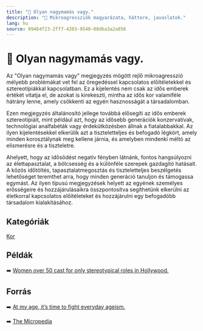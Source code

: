```yaml
---
title: "🚫 Olyan nagymamás vagy."
description: "🚫 Mikroagressziók magyarázata, háttere, javaslatok."
lang: hu
source: 09464f23-2ff7-4203-9540-08dba3a2a856
---
```


<div class="wiki-content agression-title">

# 🚫 Olyan nagymamás vagy.

Az "Olyan nagymamás vagy" megjegyzés mögött rejlő mikroagresszió mélyebb problémákat vet fel az öregedéssel kapcsolatos előítéletekkel és sztereotípiákkal kapcsolatban. Ez a kijelentés nem csak az idős emberek értékét vitatja el, de azokat is kirekeszti, mintha az idős kor valamiféle hátrány lenne, amely csökkenti az egyén hasznosságát a társadalomban.

Ezen megjegyzés általánosító jellege továbbá elősegíti az idős emberek sztereotípiáit, mint például azt, hogy az idősebb generációk konzervatívak, technológiai analfabéták vagy érdekütközésben állnak a fiatalabbakkal. Az ilyen kijelentésekkel elkerülik azt a tiszteletteljes és befogadó légkört, amely minden korosztálynak meg kellene járnia, és amelyben mindenki méltó az elismerésre és a tiszteletre.

Ahelyett, hogy az idősödést negatív fényben látnánk, fontos hangsúlyozni az élettapasztalat, a bölcsesség és a különféle szerepek gazdagító hatásait. A közös időtöltés, tapasztalatmegosztás és tiszteletteljes beszélgetés lehetőséget teremthet arra, hogy minden generáció tanuljon és támogassa egymást. Az ilyen típusú megjegyzések helyett az egyének személyes erősségeire és hozzájárulásaikra összpontosítva segíthetünk elkerülni az életkorral kapcsolatos előítéleteket és hozzájárulni egy befogadóbb társadalom kialakításához.


<div class="categories">

## Kategóriák

[Kor](/#/entry?id=kor)

</div>

## Példák

➡️ [Women over 50 cast for only stereotypical roles in Hollywood.](https://www.usatoday.com/story/entertainment/movies/2020/10/27/women-over-50-losing-out-major-movie-roles-study-finds/6048202002/)

## Forrás

➡️ [At my age, it’s time to fight everyday ageism.](https://www.washingtonpost.com/health/everyday-ageism-isnt-funny/2020/12/18/c542a0c6-34bf-11eb-8d38-6aea1adb3839_story.html)

➡️ [The Micropedia](https://www.themicropedia.org/)


</div>